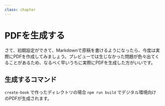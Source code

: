 ```yaml
---
class: chapter
---
```


# PDFを生成する

さて、初期設定ができて、Markdownで原稿を書けるようになったら、今度は実際にPDFを作成してみましょう。プレビューでは生じなかった問題が色々出てくることがあるため、なるべく早いうちに実際にPDFを生成した方がいいです。

## 生成するコマンド

`create-book` で作ったディレクトリの場合 `npm run build` でデジタル環境向けのPDFが生成されます。

